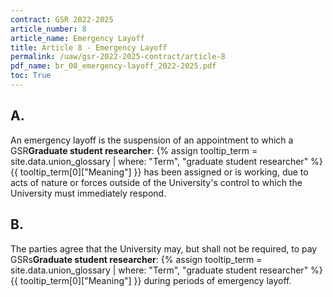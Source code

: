 ```yaml
---
contract: GSR 2022-2025
article_number: 8
article_name: Emergency Layoff
title: Article 8 - Emergency Layoff
permalink: /uaw/gsr-2022-2025-contract/article-8
pdf_name: br_08_emergency-layoff_2022-2025.pdf
toc: True
---
```



<div class="lvl2"><h2 class="inline-header">A.</h2> An emergency layoff is the suspension of an appointment to which a <span class="tooltip">GSR<span class="tooltip-text"><b>Graduate student researcher</b>: {% assign tooltip_term = site.data.union_glossary | where: "Term", "graduate student researcher" %}{{ tooltip_term[0]["Meaning"] }}</span></span> has been assigned or is working, due to acts of nature or forces outside of the University's control to which the University must immediately respond.
</div><!-- End of level 2: A.-->
<div class="lvl2"><h2 class="inline-header">B.</h2> The parties agree that the University may, but shall not be required, to pay <span class="tooltip">GSRs<span class="tooltip-text"><b>Graduate student researcher</b>: {% assign tooltip_term = site.data.union_glossary | where: "Term", "graduate student researcher" %}{{ tooltip_term[0]["Meaning"] }}</span></span> during periods of emergency layoff.

</div><!-- End of level 2: B.-->
